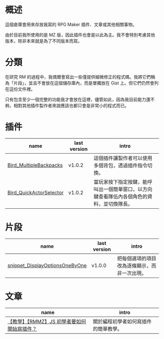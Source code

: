 # 概述

這個倉庫會用來存放我寫的 RPG Maker 插件、文章或其他相關事物。

由於目前我所使用的是 MZ 版，因此插件也會是以此為主。我不會特別考慮其他版本，除非本來就是為了不同版本而寫。

# 分類

在研究 RM 的過程中，我偶爾會寫出一些僅提供細微修正的程式碼。我將它們稱為「片段」，並且不會放在這個儲存庫內，而是單獨放在 Gist 上。但它們仍然會列在這份文件裡。

只有包含至少一個完整的功能我才會放在這裡，儘管如此，因為我目前能力還不夠，相對其他插件製作者來說應該也都只會是非常小的程式而已。

# 插件

| name                                                                                                                | last version | intro                                                                                    |
| ------------------------------------------------------------------------------------------------------------------- | ------------ | ---------------------------------------------------------------------------------------- |
| [Bird_MultipleBackpacks](https://github.com/typebird/rpgmaker_plugins/blob/main/plugin/Bird_MultipleBackpacks.js)   | v1.0.2       | 這個插件讓製作者可以使用多個背包，透過插件指令切換。                                     |
| [Bird_QuickActorSelector](https://github.com/typebird/rpgmaker_plugins/blob/main/plugin/Bird_QuickActorSelector.js) | v1.0.2       | 當玩家按下指定按鍵，能呼叫出一個簡單窗口，以方向鍵查看隊伍內各個角色的資料，並切換隊長。 |

# 片段

| name                                                                                                | last version | intro                                        |
| --------------------------------------------------------------------------------------------------- | ------------ | -------------------------------------------- |
| [snippet_DisplayOptionsOneByOne](https://gist.github.com/typebird/ba8908cbaabbbf159c280e169e755d48) | v1.0.0       | 把每個選項的項目改為逐條顯示，而非一次出現。 |

# 文章

| name                                                                                                                                                                                                                                                                                         | intro                                |
| -------------------------------------------------------------------------------------------------------------------------------------------------------------------------------------------------------------------------------------------------------------------------------------------- | ------------------------------------ |
| [【教學】【RMMZ】JS 初學者要如何開始寫插件？](https://github.com/typebird/rpgmaker_plugins/blob/main/article/%E3%80%90%E6%95%99%E5%AD%B8%E3%80%91%E3%80%90RMMZ%E3%80%91JS%20%E5%88%9D%E5%AD%B8%E8%80%85%E8%A6%81%E5%A6%82%E4%BD%95%E9%96%8B%E5%A7%8B%E5%AF%AB%E6%8F%92%E4%BB%B6%EF%BC%9F.md) | 關於編程初學者如何寫插件的簡單教學。 |
